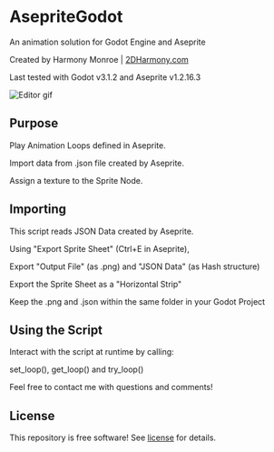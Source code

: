 # AsepriteGodot
An animation solution for Godot Engine and Aseprite

Created by Harmony Monroe | [2DHarmony.com](http://2DHarmony.com/)

Last tested with Godot v3.1.2 and Aseprite v1.2.16.3

![Editor gif](media/editor.gif)

## Purpose
Play Animation Loops defined in Aseprite.

Import data from .json file created by Aseprite.

Assign a texture to the Sprite Node.

## Importing
This script reads JSON Data created by Aseprite.

Using "Export Sprite Sheet" (Ctrl+E in Aseprite),

Export "Output File" (as .png) and "JSON Data" (as Hash structure)

Export the Sprite Sheet as a "Horizontal Strip"

Keep the .png and .json within the same folder in your Godot Project

## Using the Script
Interact with the script at runtime by calling:

set_loop(), get_loop() and try_loop()

Feel free to contact me with questions and comments!

## License
This repository is free software! See [license](license) for details.
